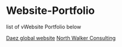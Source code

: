 # Website-Portfolio
list of vWebsite Portfolio below

[Daez global website](https://daezglobal.com/)
[North Walker Consulting](https://www.nwccompliance.ca/registration)
